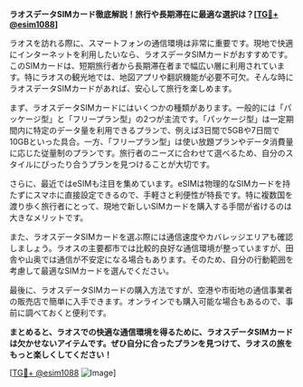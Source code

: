 **ラオスデータSIMカード徹底解説！旅行や長期滞在に最適な選択は？[[TG💪+ @esim1088](https://t.me/s/esim1088)]**

ラオスを訪れる際に、スマートフォンの通信環境は非常に重要です。現地で快適にインターネットを利用したいなら、ラオスデータSIMカードがおすすめです。このSIMカードは、短期旅行者から長期滞在者まで幅広い層に利用されています。特にラオスの観光地では、地図アプリや翻訳機能が必要不可欠。そんな時にラオスデータSIMカードがあれば、安心して旅行を楽しめます。

まず、ラオスデータSIMカードにはいくつかの種類があります。一般的には「パッケージ型」と「フリープラン型」の2つが主流です。「パッケージ型」は一定期間内に特定のデータ量を利用できるプランで、例えば3日間で5GBや7日間で10GBといった具合。一方、「フリープラン型」は使い放題プランやデータ消費量に応じた従量制のプランです。旅行者のニーズに合わせて選べるため、自分のスタイルにぴったり合うプランを見つけることが大切です。

さらに、最近ではeSIMも注目を集めています。eSIMは物理的なSIMカードを持たずにスマホに直接設定できるので、手軽さと利便性が特長です。特に複数国を渡り歩く旅行者にとって、現地で新しいSIMカードを購入する手間が省けるのは大きなメリットです。

また、ラオスデータSIMカードを選ぶ際には通信速度やカバレッジエリアも確認しましょう。ラオスの主要都市では比較的良好な通信環境が整っていますが、田舎や山奥では通信が不安定になる場合もあります。そのため、自分の行動範囲を考慮して最適なSIMカードを選んでください。

最後に、ラオスデータSIMカードの購入方法ですが、空港や市街地の通信事業者の販売店で簡単に入手できます。オンラインでも購入可能な場合もあるので、事前に調べておくと便利です。

**まとめると、ラオスでの快適な通信環境を得るために、ラオスデータSIMカードは欠かせないアイテムです。ぜひ自分に合ったプランを見つけて、ラオスの旅をもっと楽しくしてください！**

[[TG💪+ @esim1088](https://t.me/s/esim1088) ![Image](https://i.postimg.cc/Y0z9fWf4/image.png)]